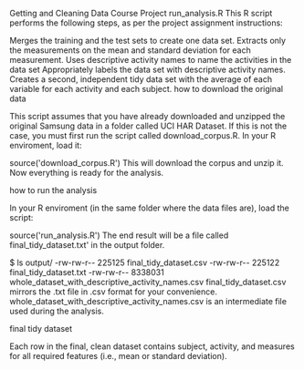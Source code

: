 ﻿Getting and Cleaning Data Course Project
run_analysis.R
This R script performs the following steps, as per the project assignment instructions:

Merges the training and the test sets to create one data set.
Extracts only the measurements on the mean and standard deviation for each measurement.
Uses descriptive activity names to name the activities in the data set
Appropriately labels the data set with descriptive activity names.
Creates a second, independent tidy data set with the average of each variable for each activity and each subject.
how to download the original data

This script assumes that you have already downloaded and unzipped the original Samsung data in a folder called UCI HAR Dataset. If this is not the case, you must first run the script called download_corpus.R. In your R enviroment, load it:

source('download_corpus.R')
This will download the corpus and unzip it. Now everything is ready for the analysis.

how to run the analysis

In your R enviroment (in the same folder where the data files are), load the script:

source('run_analysis.R')
The end result will be a file called final_tidy_dataset.txt' in the output folder.

$ ls output/
-rw-rw-r--  225125 final_tidy_dataset.csv
-rw-rw-r--  225122 final_tidy_dataset.txt
-rw-rw-r-- 8338031 whole_dataset_with_descriptive_activity_names.csv
final_tidy_dataset.csv mirrors the .txt file in .csv format for your convenience. whole_dataset_with_descriptive_activity_names.csv is an intermediate file used during the analysis.

final tidy dataset

Each row in the final, clean dataset contains subject, activity, and measures for all required features (i.e., mean or standard deviation).
